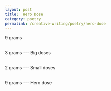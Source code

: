 ```yaml
---
layout: post
title:  Hero Dose
category: poetry
permalink: /creative-writing/poetry/hero-dose
---
```


9 grams
<br /><br />

3 grams --- Big doses
<br /><br />

2 grams --- Small doses
<br /><br />

9 grams --- Hero dose
<br /><br />
